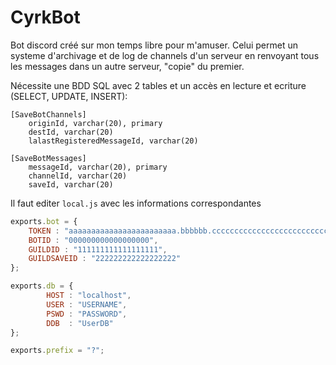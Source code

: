 # CyrkBot

Bot discord créé sur mon temps libre pour m'amuser. Celui permet un systeme d'archivage et de log de channels d'un serveur en renvoyant tous les messages dans un autre serveur, "copie" du premier.

Nécessite une BDD SQL avec 2 tables et un accès en lecture et ecriture (SELECT, UPDATE, INSERT):
```
[SaveBotChannels]
    originId, varchar(20), primary
    destId, varchar(20)
    lalastRegisteredMessageId, varchar(20)

[SaveBotMessages]
    messageId, varchar(20), primary
    channelId, varchar(20)
    saveId, varchar(20)
```
Il faut editer `local.js` avec les informations correspondantes

```js
exports.bot = {
	TOKEN : "aaaaaaaaaaaaaaaaaaaaaaaa.bbbbbb.ccccccccccccccccccccccccccc",  //Token du bot fournis par discord
	BOTID : "000000000000000000",                                           //ID du bot
	GUILDID : "111111111111111111",                                         //ID du serveur à log
	GUILDSAVEID : "222222222222222222"                                      //ID du serveur "archive"
};

exports.db = {
        HOST : "localhost",
        USER : "USERNAME",
        PSWD : "PASSWORD",
        DDB  : "UserDB"
};

exports.prefix = "?";                                                       //Prefixe de commande du bot
```
